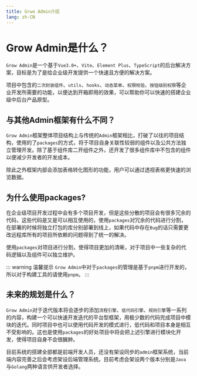 ```yaml
---
title: Grwo Admin介绍
lang: zh-CN
---
```


# Grow Admin是什么？

`Grow Admin`是一个基于`Vue3.0+`、`Vite`、`Element Plus`、`TypeScript`的后台解决方案，目标是为了是给企业级开发提供一个快速且方便的解决方案。

项目中包含的`二次封装组件`、`utils`、`hooks`、`动态菜单`、`权限校验`、`按钮级别权限`等企业开发所需要的功能，以便达到开箱即用的效果，可以帮助你可以快速的搭建企业级中后台产品原型。

## 与其他Admin框架有什么不同？

`Grow Admin`框架整体项目结构上与传统的`Admin`框架相比，打破了以往的项目结构，使用的了`packages`的方式，将于项目自身关联性较弱的组件以及公共方法独立管理开发。除了基于组件库二开组件之外，还开发了很多组件库中不包含的组件以便减少开发者的开发成本。

除此之外框架内部会添加表格转化图形的功能，用户可以通过透视表格更快速的浏览数据。

## 为什么使用packages?

在企业级项目开发过程中会有多个项目开发，但是这些分散的项目会有很多冗余的代码，这些代码是又是可以相互使用的，使用`packages`对冗余的代码进行分割，在部署的时候将独立打包的库分别部署到线上，如果代码中存在`Bug`的话只需要更改远程库所有的项目所依赖的问题得到了统一的解决。

使用`packages`对项目进行分割，使得项目更加的清晰，对于项目中一些复杂的代码逻辑以及组件可以独立维护。

::: warning 温馨提示
`Grow Admin`中对于`packages`的管理是基于`pnpm`进行开发的，所以对于构建工具的请使用`pnpm`。
:::

## 未来的规划是什么？

`Grow Admin`对于迭代版本将会逐步的添加`流程引擎`、`低代码引擎`、`规则引擎`等一系列的内容，构建一个可以快速开发迭代的平台型框架，用极少数的代码完成项目中模块的迭代。同时项目中也可以使用代码开发的模式进行，低代码和项目本身是相互不受影响的。这也是使用`packages`的好处项目中将会把上述引擎进行模块化开发，使得项目自身不会很臃肿。

目前系统的搭建全部都是前端开发人员，还没有架设同步的`admin`框架系统，当前端内容完善之后会考虑架设后端管理系统。目前考虑会架设两个版本分别是`Java`与`Golang`两种语言供开发者选择。
